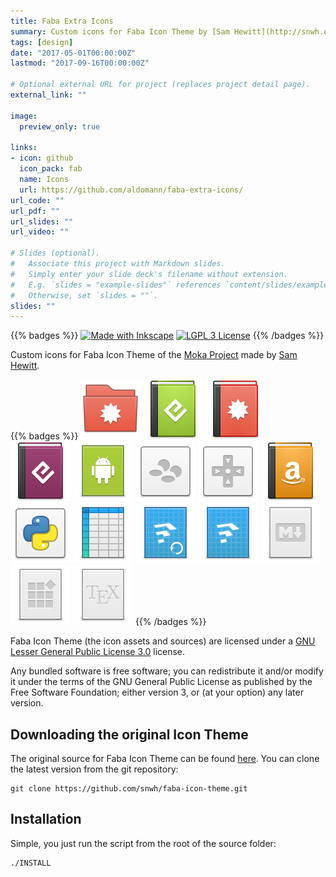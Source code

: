 ```yaml
---
title: Faba Extra Icons
summary: Custom icons for Faba Icon Theme by [Sam Hewitt](http://snwh.org/).
tags: [design]
date: "2017-05-01T00:00:00Z"
lastmod: "2017-09-16T00:00:00Z"

# Optional external URL for project (replaces project detail page).
external_link: ""

image:
  preview_only: true

links:
- icon: github
  icon_pack: fab
  name: Icons
  url: https://github.com/aldomann/faba-extra-icons/
url_code: ""
url_pdf: ""
url_slides: ""
url_video: ""

# Slides (optional).
#   Associate this project with Markdown slides.
#   Simply enter your slide deck's filename without extension.
#   E.g. `slides = "example-slides"` references `content/slides/example-slides.md`.
#   Otherwise, set `slides = ""`.
slides: ""
---
```


{{% badges %}}
  [![Made with Inkscape](https://img.shields.io/badge/made_with-inkscape-yellow.svg)](https://creativecommons.org/licenses/by-sa/4.0/)
  [![LGPL 3 License](https://img.shields.io/badge/license-LGPL_3-blue)](https://www.gnu.org/licenses/lgpl-3.0.en.html)
{{% /badges %}}

Custom icons for Faba Icon Theme of the [Moka Project](https://snwh.org/moka) made by [Sam Hewitt](http://snwh.org/).

{{% badges %}}
  ![](https://raw.githubusercontent.com/aldomann/faba-extra-icons/master/faba-extras/folder-mathematica.svg)
  ![](https://raw.githubusercontent.com/aldomann/faba-extra-icons/master/faba-mimetypes/mimetypes/application-epub+zip.svg)
  ![](https://raw.githubusercontent.com/aldomann/faba-extra-icons/master/faba-mimetypes/mimetypes/application-mathematica.svg)
  ![](https://raw.githubusercontent.com/aldomann/faba-extra-icons/master/faba-mimetypes/mimetypes/application-vnd.adobe.adept+xml.svg)
  ![](https://raw.githubusercontent.com/aldomann/faba-extra-icons/master/faba-mimetypes/mimetypes/application-vnd.android.package-archive.svg)
  ![](https://raw.githubusercontent.com/aldomann/faba-extra-icons/master/faba-mimetypes/mimetypes/application-vnd.nintendo.snes.rom.svg)
  ![](https://raw.githubusercontent.com/aldomann/faba-extra-icons/master/faba-mimetypes/mimetypes/application-x-gba-rom.svg)
  ![](https://raw.githubusercontent.com/aldomann/faba-extra-icons/master/faba-mimetypes/mimetypes/application-x-mobipocket-ebook.svg)
  ![](https://raw.githubusercontent.com/aldomann/faba-extra-icons/master/faba-mimetypes/mimetypes/application-x-python-bytecode.svg)
  ![](https://raw.githubusercontent.com/aldomann/faba-extra-icons/master/faba-mimetypes/mimetypes/application-x-qtiplot.svg)
  ![](https://raw.githubusercontent.com/aldomann/faba-extra-icons/master/faba-mimetypes/mimetypes/application-x-wine-extension-skb.svg)
  ![](https://raw.githubusercontent.com/aldomann/faba-extra-icons/master/faba-mimetypes/mimetypes/application-x-wine-extension-skp.svg)
  ![](https://raw.githubusercontent.com/aldomann/faba-extra-icons/master/faba-mimetypes/mimetypes/text-x-markdown.svg)
  ![](https://raw.githubusercontent.com/aldomann/faba-extra-icons/master/faba-mimetypes/mimetypes/text-x-ms-regedit.svg)
  ![](https://raw.githubusercontent.com/aldomann/faba-extra-icons/master/faba-mimetypes/mimetypes/text-x-tex.svg)
{{% /badges %}}

Faba Icon Theme (the icon assets and sources) are licensed under a [GNU Lesser General Public License 3.0](https://www.gnu.org/licenses/lgpl-3.0.en.html) license.

Any bundled software is free software; you can redistribute it and/or modify it under the terms of the GNU General Public License as published by the Free Software Foundation; either version 3, or (at your option) any later version.

## Downloading the original Icon Theme

The original source for Faba Icon Theme can be found [here](https://github.com/snwh/faba-icon-theme). You can clone the latest version from the git repository:

	git clone https://github.com/snwh/faba-icon-theme.git

## Installation

Simple, you just run the script from the root of the source folder:
```bash
./INSTALL
